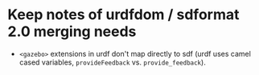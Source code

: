 # Keep notes of urdfdom / sdformat 2.0 merging needs


 * `<gazebo>` extensions in urdf don't map directly to sdf (urdf uses camel cased variables, `provideFeedback` vs. `provide_feedback`).
 
 
